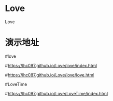 # Love
Love

# 演示地址
#love

#https://lhc087.github.io/Love/love/index.html

#https://lhc087.github.io/Love/love/love.html

#LoveTime

#https://lhc087.github.io/Love/LoveTime/index.html
